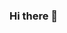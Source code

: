 ### Hi there 👋

<!--
**wisnupratama24/wisnupratama24** is a ✨ _special_ ✨ repository because its `README.md` (this file) appears on your GitHub profile.

## I'm Wisnu Putra Pratama

Fullstack web developer and Javascript Enthusiast

- 🔭 I’m currently working on ...
- 🌱 I’m currently learning ...
- 👯 I’m looking to collaborate on ...
- 🤔 I’m looking for help with ...
- 💬 Ask me about ...
- 📫 How to reach me: ...
- 😄 Pronouns: ...
- ⚡ Fun fact: ...
-->
